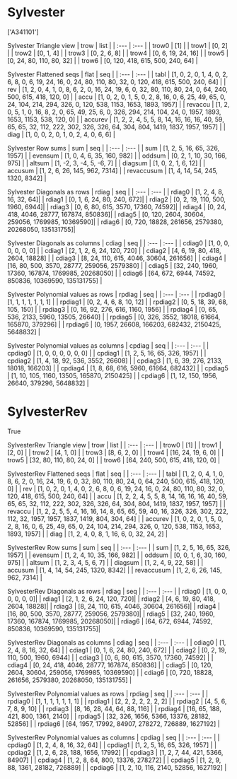 # Sylvester
['A341101']

Sylvester Triangle view
| trow  |  list  |
| :---  |  :---  |
| trow0 | [1] |
| trow1 | [0, 2] |
| trow2 | [0, 1, 4] |
| trow3 | [0, 2, 6, 8] |
| trow4 | [0, 6, 19, 24, 16] |
| trow5 | [0, 24, 80, 110, 80, 32] |
| trow6 | [0, 120, 418, 615, 500, 240, 64] |

Sylvester Flattened seqs
| flat      |   seq  |
| :---      |  :---  |
| tabl     | [1, 0, 2, 0, 1, 4, 0, 2, 6, 8, 0, 6, 19, 24, 16, 0, 24, 80, 110, 80, 32, 0, 120, 418, 615, 500, 240, 64] |
| rev      | [1, 2, 0, 4, 1, 0, 8, 6, 2, 0, 16, 24, 19, 6, 0, 32, 80, 110, 80, 24, 0, 64, 240, 500, 615, 418, 120, 0] |
| accu     | [1, 0, 2, 0, 1, 5, 0, 2, 8, 16, 0, 6, 25, 49, 65, 0, 24, 104, 214, 294, 326, 0, 120, 538, 1153, 1653, 1893, 1957] |
| revaccu  | [1, 2, 0, 5, 1, 0, 16, 8, 2, 0, 65, 49, 25, 6, 0, 326, 294, 214, 104, 24, 0, 1957, 1893, 1653, 1153, 538, 120, 0] |
| accurev  | [1, 2, 2, 4, 5, 5, 8, 14, 16, 16, 16, 40, 59, 65, 65, 32, 112, 222, 302, 326, 326, 64, 304, 804, 1419, 1837, 1957, 1957] |
| diag     | [1, 0, 0, 2, 0, 1, 0, 2, 4, 0, 6, 6] |

Sylvester Row sums
| sum        |   seq  |
| :---       |  :---  |
| sum       | [1, 2, 5, 16, 65, 326, 1957] |
| evensum   | [1, 0, 4, 6, 35, 160, 982] |
| oddsum    | [0, 2, 1, 10, 30, 166, 975] |
| altsum    | [1, -2, 3, -4, 5, -6, 7] |
| diagsum   | [1, 0, 2, 1, 6, 12] |
| accusum   | [1, 2, 6, 26, 145, 962, 7314] |
| revaccusum | [1, 4, 14, 54, 245, 1320, 8342] |

Sylvester Diagonals as rows
| rdiag  |   seq  |
| :---   |  :---  |
| rdiag0 | [1, 2, 4, 8, 16, 32, 64]|
| rdiag1 | [0, 1, 6, 24, 80, 240, 672]|
| rdiag2 | [0, 2, 19, 110, 500, 1960, 6944]|
| rdiag3 | [0, 6, 80, 615, 3570, 17360, 74592]|
| rdiag4 | [0, 24, 418, 4046, 28777, 167874, 850836]|
| rdiag5 | [0, 120, 2604, 30604, 259056, 1769985, 10369590]|
| rdiag6 | [0, 720, 18828, 261656, 2579380, 20268050, 135131755]|

Sylvester Diagonals as columns
| cdiag  |   seq  |
| :---   |  :---  |
| cdiag0 | [1, 0, 0, 0, 0, 0, 0] |
| cdiag1 | [2, 1, 2, 6, 24, 120, 720] |
| cdiag2 | [4, 6, 19, 80, 418, 2604, 18828] |
| cdiag3 | [8, 24, 110, 615, 4046, 30604, 261656] |
| cdiag4 | [16, 80, 500, 3570, 28777, 259056, 2579380] |
| cdiag5 | [32, 240, 1960, 17360, 167874, 1769985, 20268050] |
| cdiag6 | [64, 672, 6944, 74592, 850836, 10369590, 135131755] |

Sylvester Polynomial values as rows
| rpdiag  |   seq  |
| :---    |  :---  |
| rpdiag0 | [1, 1, 1, 1, 1, 1, 1] |
| rpdiag1 | [0, 2, 4, 6, 8, 10, 12] |
| rpdiag2 | [0, 5, 18, 39, 68, 105, 150] |
| rpdiag3 | [0, 16, 92, 276, 616, 1160, 1956] |
| rpdiag4 | [0, 65, 536, 2133, 5960, 13505, 26640] |
| rpdiag5 | [0, 326, 3552, 18018, 61664, 165870, 379296] |
| rpdiag6 | [0, 1957, 26608, 166203, 682432, 2150425, 5648832] |

Sylvester Polynomial values as columns
| cpdiag  |   seq  |
| :---    |  :---  |
| cpdiag0 | [1, 0, 0, 0, 0, 0, 0] |
| cpdiag1 | [1, 2, 5, 16, 65, 326, 1957] |
| cpdiag2 | [1, 4, 18, 92, 536, 3552, 26608] |
| cpdiag3 | [1, 6, 39, 276, 2133, 18018, 166203] |
| cpdiag4 | [1, 8, 68, 616, 5960, 61664, 682432] |
| cpdiag5 | [1, 10, 105, 1160, 13505, 165870, 2150425] |
| cpdiag6 | [1, 12, 150, 1956, 26640, 379296, 5648832] |

# SylvesterRev
True

SylvesterRev Triangle view
| trow  |  list  |
| :---  |  :---  |
| trow0 | [1] |
| trow1 | [2, 0] |
| trow2 | [4, 1, 0] |
| trow3 | [8, 6, 2, 0] |
| trow4 | [16, 24, 19, 6, 0] |
| trow5 | [32, 80, 110, 80, 24, 0] |
| trow6 | [64, 240, 500, 615, 418, 120, 0] |

SylvesterRev Flattened seqs
| flat      |   seq  |
| :---      |  :---  |
| tabl     | [1, 2, 0, 4, 1, 0, 8, 6, 2, 0, 16, 24, 19, 6, 0, 32, 80, 110, 80, 24, 0, 64, 240, 500, 615, 418, 120, 0] |
| rev      | [1, 0, 2, 0, 1, 4, 0, 2, 6, 8, 0, 6, 19, 24, 16, 0, 24, 80, 110, 80, 32, 0, 120, 418, 615, 500, 240, 64] |
| accu     | [1, 2, 2, 4, 5, 5, 8, 14, 16, 16, 16, 40, 59, 65, 65, 32, 112, 222, 302, 326, 326, 64, 304, 804, 1419, 1837, 1957, 1957] |
| revaccu  | [1, 2, 2, 5, 5, 4, 16, 16, 14, 8, 65, 65, 59, 40, 16, 326, 326, 302, 222, 112, 32, 1957, 1957, 1837, 1419, 804, 304, 64] |
| accurev  | [1, 0, 2, 0, 1, 5, 0, 2, 8, 16, 0, 6, 25, 49, 65, 0, 24, 104, 214, 294, 326, 0, 120, 538, 1153, 1653, 1893, 1957] |
| diag     | [1, 2, 4, 0, 8, 1, 16, 6, 0, 32, 24, 2] |

SylvesterRev Row sums
| sum        |   seq  |
| :---       |  :---  |
| sum       | [1, 2, 5, 16, 65, 326, 1957] |
| evensum   | [1, 2, 4, 10, 35, 166, 982] |
| oddsum    | [0, 0, 1, 6, 30, 160, 975] |
| altsum    | [1, 2, 3, 4, 5, 6, 7] |
| diagsum   | [1, 2, 4, 9, 22, 58] |
| accusum   | [1, 4, 14, 54, 245, 1320, 8342] |
| revaccusum | [1, 2, 6, 26, 145, 962, 7314] |

SylvesterRev Diagonals as rows
| rdiag  |   seq  |
| :---   |  :---  |
| rdiag0 | [1, 0, 0, 0, 0, 0, 0]|
| rdiag1 | [2, 1, 2, 6, 24, 120, 720]|
| rdiag2 | [4, 6, 19, 80, 418, 2604, 18828]|
| rdiag3 | [8, 24, 110, 615, 4046, 30604, 261656]|
| rdiag4 | [16, 80, 500, 3570, 28777, 259056, 2579380]|
| rdiag5 | [32, 240, 1960, 17360, 167874, 1769985, 20268050]|
| rdiag6 | [64, 672, 6944, 74592, 850836, 10369590, 135131755]|

SylvesterRev Diagonals as columns
| cdiag  |   seq  |
| :---   |  :---  |
| cdiag0 | [1, 2, 4, 8, 16, 32, 64] |
| cdiag1 | [0, 1, 6, 24, 80, 240, 672] |
| cdiag2 | [0, 2, 19, 110, 500, 1960, 6944] |
| cdiag3 | [0, 6, 80, 615, 3570, 17360, 74592] |
| cdiag4 | [0, 24, 418, 4046, 28777, 167874, 850836] |
| cdiag5 | [0, 120, 2604, 30604, 259056, 1769985, 10369590] |
| cdiag6 | [0, 720, 18828, 261656, 2579380, 20268050, 135131755] |

SylvesterRev Polynomial values as rows
| rpdiag  |   seq  |
| :---    |  :---  |
| rpdiag0 | [1, 1, 1, 1, 1, 1, 1] |
| rpdiag1 | [2, 2, 2, 2, 2, 2, 2] |
| rpdiag2 | [4, 5, 6, 7, 8, 9, 10] |
| rpdiag3 | [8, 16, 28, 44, 64, 88, 116] |
| rpdiag4 | [16, 65, 188, 421, 800, 1361, 2140] |
| rpdiag5 | [32, 326, 1656, 5366, 13376, 28182, 52856] |
| rpdiag6 | [64, 1957, 17992, 84907, 278272, 726889, 1627192] |

SylvesterRev Polynomial values as columns
| cpdiag  |   seq  |
| :---    |  :---  |
| cpdiag0 | [1, 2, 4, 8, 16, 32, 64] |
| cpdiag1 | [1, 2, 5, 16, 65, 326, 1957] |
| cpdiag2 | [1, 2, 6, 28, 188, 1656, 17992] |
| cpdiag3 | [1, 2, 7, 44, 421, 5366, 84907] |
| cpdiag4 | [1, 2, 8, 64, 800, 13376, 278272] |
| cpdiag5 | [1, 2, 9, 88, 1361, 28182, 726889] |
| cpdiag6 | [1, 2, 10, 116, 2140, 52856, 1627192] |


